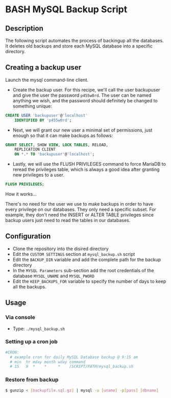 #   BASH MySQL Backup Script
## Description
The following script automates the process of backingup all the databases. It deletes old backups and store each MySQL database into a specific directory.

## Creating a backup user
Launch the mysql command-line client.

- Create the backup user. For this recipe, we'll call the user backupuser and give the user the password `p455w0rd`. The user can be named anything we wish, and the password should definitely be changed to something unique:
```SQL
CREATE USER 'backupuser'@'localhost'
    IDENTIFIED BY 'p455w0rd';
```

- Next, we will grant our new user a minimal set of permissions, just enough so that it can make backups as follows:
```SQL
GRANT SELECT, SHOW VIEW, LOCK TABLES, RELOAD,
    REPLICATION CLIENT
    ON *.* TO 'backupuser'@'localhost';
```
- Lastly, we will use the FLUSH PRIVILEGES command to force MariaDB to reread the privileges table, which is always a good idea after granting new privileges to a user.
```SQL
FLUSH PRIVILEGES;
```
How it works...

There's no need for the user we use to make backups in order to have every privilege on our databases. They only need a specific subset. For example, they don't need the INSERT or ALTER TABLE privileges since backup users just need to read the tables in our databases. 

##   Configuration

*   Clone the repository into the disired directory
*   Edit the `CUSTOM SETTINGS` section at `mysql_backup.sh` script
*   Edit the `BACKUP_DIR` variable and add the complete path for the backup directory
*   In the `MYSQL Parameters` sub-section add the root credentials of the database `MYSQL_UNAME` and `MYSQL_PWORD`
*   Edit the `KEEP_BACKUPS_FOR` variable to specify the number of days to keep all the backups.

##   Usage
###   Via console 
*   Type: `./mysql_backup.sh`

###   Setting up a cron job
```bash
#CRON:
  # example cron for daily MySQL Database backup @ 9:15 am
  # min  hr mday month wday command
  # 15   9  *    *     *    /SCRIPT/PATH/mysql_backup.sh
```

###  Restore from backup
  ```bash
  $ gunzip < [backupfile.sql.gz] | mysql -u [uname] -p[pass] [dbname]
  ```
